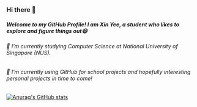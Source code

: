 ### Hi there 👋

##### Welcome to my GitHub Profile! I am Xin Yee, a student who likes to explore and figure things out😄
###### 🌱 I’m currently studying Computer Science at National University of Singapore (NUS).
###### 🔭 I’m currently using GitHub for school projects and hopefully interesting personal projects in time to come!

[![Anurag's GitHub stats](https://github-readme-stats.vercel.app/api?username=xinyee20&show_icons=true&theme=gruvbox)
](https://github.com/xinyee20/github-readme-stats)


<!--
**xinyee20/xinyee20** is a ✨ _special_ ✨ repository because its `README.md` (this file) appears on your GitHub profile.

Here are some ideas to get you started:

- 🔭 I’m currently working on ...
- 🌱 I’m currently learning ...
- 👯 I’m looking to collaborate on ...
- 🤔 I’m looking for help with ...
- 💬 Ask me about ...
- 📫 How to reach me: ...
- 😄 Pronouns: ...
- ⚡ Fun fact: ...
-->

